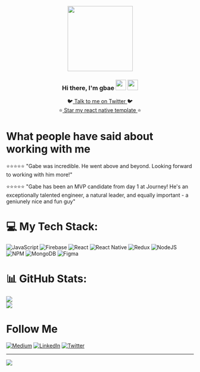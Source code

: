 <p align="center">
  <a href="#"><img width="175px" height="auto" src="https://img.seadn.io/files/68a331652d4986e1ce5428fc2db6f66a.png?fit=max&w=600" /></a>
</p>
<h3 align="center">Hi there, I'm gbae <img src="https://media.giphy.com/media/hvRJCLFzcasrR4ia7z/giphy.gif" width="28"> <img src="https://emojis.slackmojis.com/emojis/images/1531849430/4246/blob-sunglasses.gif?1531849430" width="28"/>
</h3>

<p align="center">
  🐦<a href="https://twitter.com/daboigbae"> Talk to me on Twitter </a>🐦<br/>
  ⭐<a href="https://github.com/daboigbae/react-native-template"> Star my react native template </a>⭐<br/>
</p>

# What people have said about working with me 
  <p>⭐⭐⭐⭐⭐ "Gabe was incredible. He went above and beyond. Looking forward to working with him more!"</p>
  <p>⭐⭐⭐⭐⭐ "Gabe has been an MVP candidate from day 1 at Journey! He's an exceptionally talented engineer, a natural leader, and equally important - a geniunely nice and fun guy"</p>
  

# 💻 My Tech Stack:
![JavaScript](https://img.shields.io/badge/javascript-%23323330.svg?style=for-the-badge&logo=javascript&logoColor=%23F7DF1E) ![Firebase](https://img.shields.io/badge/firebase-%23039BE5.svg?style=for-the-badge&logo=firebase) ![React](https://img.shields.io/badge/react-%2320232a.svg?style=for-the-badge&logo=react&logoColor=%2361DAFB) ![React Native](https://img.shields.io/badge/react_native-%2320232a.svg?style=for-the-badge&logo=react&logoColor=%2361DAFB) ![Redux](https://img.shields.io/badge/redux-%23593d88.svg?style=for-the-badge&logo=redux&logoColor=white) ![NodeJS](https://img.shields.io/badge/node.js-6DA55F?style=for-the-badge&logo=node.js&logoColor=white) ![NPM](https://img.shields.io/badge/NPM-%23000000.svg?style=for-the-badge&logo=npm&logoColor=white) ![MongoDB](https://img.shields.io/badge/MongoDB-%234ea94b.svg?style=for-the-badge&logo=mongodb&logoColor=white) 	![Figma](https://img.shields.io/badge/figma-%23F24E1E.svg?style=for-the-badge&logo=figma&logoColor=white)
# 📊 GitHub Stats:
![](https://github-readme-stats.vercel.app/api?username=daboigbae&theme=radical&hide_border=false&include_all_commits=true&count_private=true)<br/>
![](https://github-readme-streak-stats.herokuapp.com/?user=daboigbae&theme=radical&hide_border=false)<br/>

# Follow Me
[![Medium](https://img.shields.io/badge/Medium-12100E?logo=medium&logoColor=white)](https://medium.com/@daboigbae) 
[![LinkedIn](https://img.shields.io/badge/LinkedIn-%230077B5.svg?logo=linkedin&logoColor=white)](https://www.linkedin.com/in/gabriel-higareda-70971259/) [![Twitter](https://img.shields.io/badge/Twitter-%231DA1F2.svg?logo=Twitter&logoColor=white)](https://twitter.com/daboigbae) 

---
[![](https://visitcount.itsvg.in/api?id=daboigbae&icon=0&color=0)](https://visitcount.itsvg.in)
